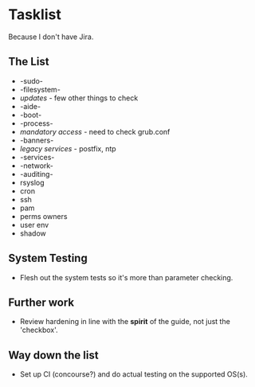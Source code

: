 # Tasklist #

Because I don't have Jira.

## The List ##

* -sudo-
* -filesystem-
* *updates* - few other things to check
* -aide-
* -boot-
* -process-
* *mandatory access* - need to check grub.conf
* -banners-
* *legacy services* - postfix, ntp
* -services-
* -network-
* -auditing-
* rsyslog
* cron
* ssh
* pam
* perms owners
* user env
* shadow

## System Testing ##

* Flesh out the system tests so it's more than parameter checking.

## Further work ##

* Review hardening in line with the **spirit** of the guide, not just the 'checkbox'.

## Way down the list ##

* Set up CI (concourse?) and do actual testing on the supported OS(s).
